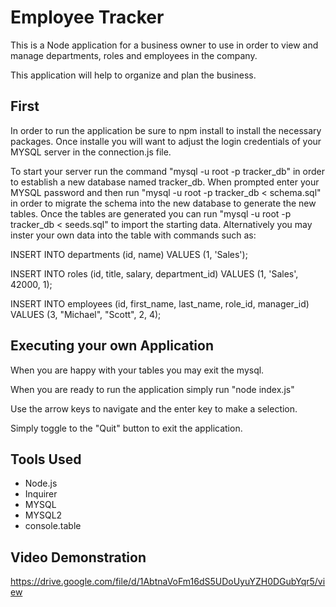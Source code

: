 # Employee Tracker

This is a Node application for a business owner to use in order to view and manage departments, roles and employees in the company.

This application will help to organize and plan the business. 

## First

In order to run the application be sure to npm install to install the necessary packages. Once installe you will want to adjust the login credentials of your MYSQL server in the connection.js file. 

To start your server run the command "mysql -u root -p tracker_db" in order to establish a new database named tracker_db. When prompted enter your MYSQL password and then run "mysql -u root -p tracker_db < schema.sql" in order to migrate the schema into the new database to generate the new tables. Once the tables are generated you can run "mysql -u root -p tracker_db < seeds.sql" to import the starting data. Alternatively you may inster your own data into the table with commands such as:

INSERT INTO departments (id, name)
VALUES (1, 'Sales');

INSERT INTO roles (id, title, salary, department_id)
VALUES (1, 'Sales', 42000, 1);

INSERT INTO employees (id, first_name, last_name, role_id, manager_id)
VALUES (3, "Michael", "Scott", 2, 4);

## Executing your own Application

When you are happy with your tables you may exit the mysql. 

When you are ready to run the application simply run "node index.js"

Use the arrow keys to navigate and the enter key to make a selection. 

Simply toggle to the "Quit" button to exit the application. 

## Tools Used
* Node.js
* Inquirer
* MYSQL
* MYSQL2
* console.table

## Video Demonstration
https://drive.google.com/file/d/1AbtnaVoFm16dS5UDoUyuYZH0DGubYqr5/view
